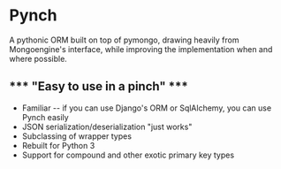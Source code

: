 Pynch
=====

A pythonic ORM built on top of pymongo, drawing heavily from Mongoengine's interface, while improving the implementation when and where possible.


*** "Easy to use in a pinch" ***
--------------------------------
* Familiar -- if you can use Django's ORM or SqlAlchemy, you can use Pynch easily
* JSON serialization/deserialization "just works"
* Subclassing of wrapper types
* Rebuilt for Python 3
* Support for compound and other exotic primary key types